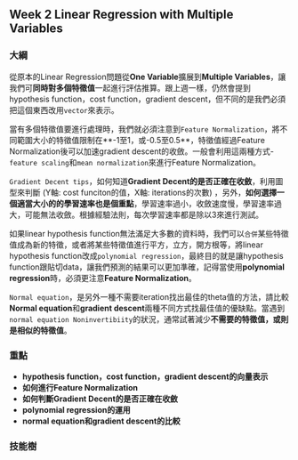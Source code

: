 ## Week 2 Linear Regression with Multiple Variables
### 大綱

從原本的Linear Regression問題從**One Variable**擴展到**Multiple Variables**，讓我們可**同時對多個特徵值**一起進行評估推算。跟上週一樣，仍然會提到hypothesis function，cost function，gradient descent，但不同的是我們必須把這個東西改用`vector`來表示。

當有多個特徵值要進行處理時，我們就必須注意到`Feature Normalization`，將不同範圍大小的特徵值限制在**-1至1，或-0.5至0.5**，特徵值經過Feature Normalization後可以加速gradient descent的收斂。一般會利用這兩種方式- `feature scaling`和`mean normalization`來進行Feature Normalization。

`Gradient Decent tips`，如何知道**Gradient Decent的是否正確在收斂**，利用圖型來判斷 (Y軸: cost funciton的值，X軸: iterations的次數) ，另外，**如何選擇一個適當大小的的學習速率也是個重點**，學習速率過小，收斂速度慢，學習速率過大，可能無法收斂。根據經驗法則，每次學習速率都是除以3來進行測試。

如果linear hypothesis function無法滿足大多數的資料時，我們可以`合併`某些特徵值成為新的特徵，或者將某些特徵值進行平方，立方，開方根等，將linear hypothesis function改成`polynomial regression`，最終目的就是讓hypothesis function跟貼切data，讓我們預測的結果可以更加準確，記得當使用**polynomial regression**時，必須更注意**Feature Normalization**。

`Normal equation`，是另外一種不需要iteration找出最佳的theta值的方法，請比較**Normal equation**和**gradient descent**兩種不同方式找最佳值的優缺點。當遇到`normal equation Noninvertibiity`的狀況，通常試著減少**不需要的特徵值，或則是相似的特徵值**。

### 重點
* **hypothesis function，cost function，gradient descent的向量表示**
* **如何進行Feature Normalization**
* **如何判斷Gradient Decent的是否正確在收斂**
* **polynomial regression的運用**
* **normal equation和gradient descent的比較**

### 技能樹

